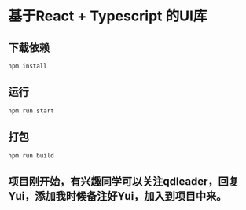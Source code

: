 
# 基于React + Typescript 的UI库

## 下载依赖

```
npm install

```

## 运行

```
npm run start
```

## 打包

```
npm run build
```

## 项目刚开始，有兴趣同学可以关注qdleader，回复Yui，添加我时候备注好Yui，加入到项目中来。


